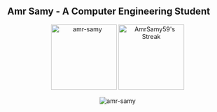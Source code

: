 
## Amr Samy - A Computer Engineering Student

<div align="center">
  <img src="https://github-readme-stats.vercel.app/api?username=AmrSamy59&theme=radical&show_icons=true&hide_border=false&count_private=true.gif" height = "150"  alt="amr-samy" />
  <img src="https://github-readme-streak-stats.herokuapp.com/?user=AmrSamy59&theme=radical&hide_border=false.gif" height = "150"  alt="AmrSamy59's Streak" />
  <p><img align="center" src="https://github-readme-stats.vercel.app/api/top-langs?username=AmrSamy59&theme=radical&show_icons=true&locale=en&layout=compact" alt="amr-samy" /></p>

</div>
